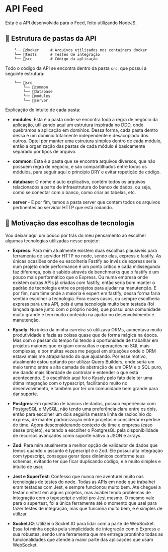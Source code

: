 # API Feed

Esta é a API desenvolvida para o Feed, feito utilizando NodeJS. 

## 📁 Estrutura de pastas da API
```
    └── 📁docker     # Arquivos utilizados nos containers docker
    └── 📁tests      # Testes de integração
    └── 📁src        # Código da aplicação
```

Todo o código da API se encontra dentro da pasta `src`, que possui a seguinte estrutura:

```
    └── 📁src
        └── 📁common
        └── 📁database
        └── 📁modules
        └── 📁server
```
Explicação do intuito de cada pasta:

- **modules**: Esta é a pasta onde se encontra toda a regra de negócio da aplicação, utilizando aqui um estrutura inspirada no DDD, onde quebramos a aplicação em domínios. Dessa forma, cada pasta dentro dessa é um domínio totalmente independente e desacoplado dos outros. Optei por manter uma estrutura simples dentro de cada módulo, então a organização das pastas de cada módulo é basicamente separado por tipos de arquivo.

- **common**: Esta é a pasta que se encontra arquivos diversos, que não possuem regra de negócio, e são compartilhados entre todos os módulos, para seguir aqui o princípio DRY e evitar repetição de código.

- **database**: O nome é auto explicativo, contém todos os arquivos relacionados a parte de infraestrutura do banco de dados, ou seja, como se conectar com o banco, como criar as tabelas, etc. 

- **server** - E por fim, temos a pasta server que contém todos os arquivos pertinentes ao servidor HTTP que está rodando. 

## 💭 Motivação das escolhas de tecnologia
Vou deixar aqui um pouco por trás do meu pensamento ao escolher algumas tecnologias utilizadas nesse projeto:

- **Express**: Para mim atualmente existem duas escolhas plausíveis para ferramenta de servidor HTTP no node, sendo elas, express e fastify. As únicas ocasiões onde eu escolheria Fastify ao invés de express seria num projeto onde performance é um ponto critico e cada milissegundo faz diferença, pois é sabido através de benchmarks que o fastify é um pouco mais performático que o Express. Ou numa empresa onde existem outras APIs já criadas com fastify, então seria bom manter o padrão de tecnologia entre os projetos para ajudar na manutenção. E por fim, num time onde a maioria é expert em fastify, dessa forma faria sentido escolher a tecnologia. Fora esses casos, eu sempre escolheria express para uma API, pois é uma tecnologia muito bem testada (foi lançada quase junto com o próprio node), que possui uma comunidade muito grande e tem muito conteúdo na ajudar no desenvolvimento e manutenção.

- **Kysely**: No início da minha carreira só utilizava ORMs, aumentava muito produtividade e fazia as coisas quase que de forma mágica na época. Mas com o passar do tempo fui tendo a oportunidade de trabalhar em projetos maiores que exigiam consultas e operações no SQL mais complexas, e por muitas vezes me peguei em situações onde o ORM estava mais me atrapalhando do que ajudando. Por esse motivo, atualmente estou optando por utilizar Query Builders, onde seria um meio termo entre a alta camada de abstração de um ORM e o SQL puro, me dando mais liberdade de controlar e entender o que está acontecendo. E o escolhido aqui foi o Kysely pelo fato dele ter uma ótima integração com o typescript, facilitando muito no desenvolvimento, e também por ter um comunidade bem grande para dar suporte.  

- **Postgres**: Em questão de bancos de dados, possuo experiência com PostgreSQL e MySQL, não tendo uma preferência clara entre os dois, então para escolher um dois seguiria mesma linha de raciocínio do express, de manter padronização entre projetos e considerar expertise do time. Agora desconsiderando contexto de time e empresa (caso desse projeto), eu tendo a escolher o PostgresQL pela disponibilidade de recursos avançados como suporte nativo a JSON e arrays. 

- **Zod**: Para mim atualmente a melhor opção de validador de dados que temos quando o assunto é typescript é o Zod. Ele possui alta integração com typescript, consegue gerar tipos dinâmicos conforme teus schemas, evitando ter que ficar duplicando código, e é muito simples e intuito de usar.

- **Jest e SuperTest**: Confesso que nunca me aventurei muito nas tecnologias de testes do node. Todas as APIs em node que trabalhei eram testadas com Jest, e sempre funcionou muito bem. Até cheguei a testar o vitest em alguns projetos, mas acabei tendo problemas de integração com o typescript e voltei pro Jest mesmo. O mesmo vale para o supertest, foi a única ferramente até o momento que usei para fazer testes de integração, mas que funciona muito bem, e é simples de utilizar. 

- **Socket.IO**: Utilizei o Socket.IO para lidar com a parte de WebSocket. Essa foi minha opção pela simplicidade de integração com o Express e sua robustez, sendo uma ferramenta que me entrega prontinho todas as funcionalidades que atende a maior parte das aplicações que usam WebSocket.